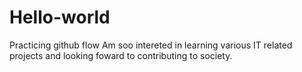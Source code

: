 # Hello-world
Practicing github flow
Am soo intereted in learning various IT related projects and looking foward to contributing to society.
